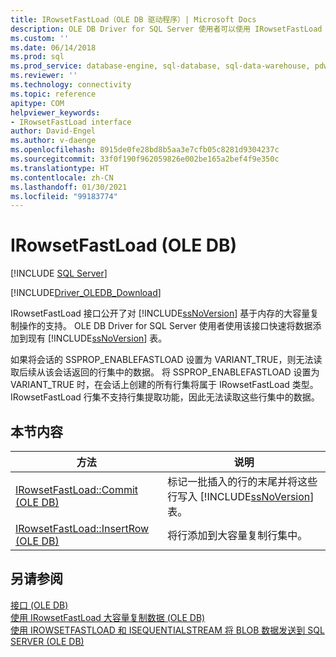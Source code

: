 ```yaml
---
title: IRowsetFastLoad（OLE DB 驱动程序）| Microsoft Docs
description: OLE DB Driver for SQL Server 使用者可以使用 IRowsetFastLoad 接口快速将数据添加到现有 SQL Server 表。
ms.custom: ''
ms.date: 06/14/2018
ms.prod: sql
ms.prod_service: database-engine, sql-database, sql-data-warehouse, pdw
ms.reviewer: ''
ms.technology: connectivity
ms.topic: reference
apitype: COM
helpviewer_keywords:
- IRowsetFastLoad interface
author: David-Engel
ms.author: v-daenge
ms.openlocfilehash: 8915de0fe28bd8b5aa3e7cfb05c8281d9304237c
ms.sourcegitcommit: 33f0f190f962059826e002be165a2bef4f9e350c
ms.translationtype: HT
ms.contentlocale: zh-CN
ms.lasthandoff: 01/30/2021
ms.locfileid: "99183774"
---
```

# <a name="irowsetfastload-ole-db"></a>IRowsetFastLoad (OLE DB)
[!INCLUDE [SQL Server](../../../includes/applies-to-version/sql-asdb-asdbmi-asa-pdw.md)]

[!INCLUDE[Driver_OLEDB_Download](../../../includes/driver_oledb_download.md)]

  IRowsetFastLoad 接口公开了对 [!INCLUDE[ssNoVersion](../../../includes/ssnoversion-md.md)] 基于内存的大容量复制操作的支持。 OLE DB Driver for SQL Server 使用者使用该接口快速将数据添加到现有 [!INCLUDE[ssNoVersion](../../../includes/ssnoversion-md.md)] 表。  
  
 如果将会话的 SSPROP_ENABLEFASTLOAD 设置为 VARIANT_TRUE，则无法读取后续从该会话返回的行集中的数据。 将 SSPROP_ENABLEFASTLOAD 设置为 VARIANT_TRUE 时，在会话上创建的所有行集将属于 IRowsetFastLoad 类型。 IRowsetFastLoad 行集不支持行集提取功能，因此无法读取这些行集中的数据。  
  
## <a name="in-this-section"></a>本节内容  
  
|方法|说明|  
|------------|-----------------|  
|[IRowsetFastLoad::Commit &#40;OLE DB&#41;](../../oledb/ole-db-interfaces/irowsetfastload-commit-ole-db.md)|标记一批插入的行的末尾并将这些行写入 [!INCLUDE[ssNoVersion](../../../includes/ssnoversion-md.md)] 表。|  
|[IRowsetFastLoad::InsertRow &#40;OLE DB&#41;](../../oledb/ole-db-interfaces/irowsetfastload-insertrow-ole-db.md)|将行添加到大容量复制行集中。|  
  
## <a name="see-also"></a>另请参阅  
 [接口 &#40;OLE DB&#41;](../../oledb/ole-db-interfaces/oledb-driver-for-sql-server-ole-db-interfaces.md)   
 [使用 IRowsetFastLoad 大容量复制数据 (OLE DB)](../../oledb/ole-db-how-to/bulk-copy-data-using-irowsetfastload-ole-db.md)   
 [使用 IROWSETFASTLOAD 和 ISEQUENTIALSTREAM 将 BLOB 数据发送到 SQL SERVER (OLE DB)](../../oledb/ole-db-how-to/send-blob-data-to-sql-server-using-irowsetfastload-and-isequentialstream-ole-db.md)  
  
  
